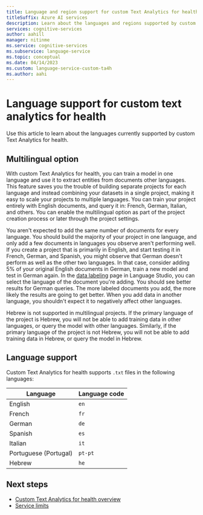 ```yaml
---
title: Language and region support for custom Text Analytics for health
titleSuffix: Azure AI services
description: Learn about the languages and regions supported by custom Text Analytics for health
services: cognitive-services
author: aahill
manager: nitinme
ms.service: cognitive-services
ms.subservice: language-service
ms.topic: conceptual
ms.date: 04/14/2023
ms.custom: language-service-custom-ta4h
ms.author: aahi
---
```


# Language support for custom text analytics for health

Use this article to learn about the languages currently supported by custom Text Analytics for health.

## Multilingual option

With custom Text Analytics for health, you can train a model in one language and use it to extract entities from documents other languages. This feature saves you the trouble of building separate projects for each language and instead combining your datasets in a single project, making it easy to scale your projects to multiple languages. You can train your project entirely with English documents, and query it in: French, German, Italian, and others. You can enable the multilingual option as part of the project creation process or later through the project settings.

You aren't expected to add the same number of documents for every language. You should build the majority of your project in one language, and only add a few documents in languages you observe aren't performing well. If you create a project that is primarily in English, and start testing it in French, German, and Spanish, you might observe that German doesn't perform as well as the other two languages. In that case, consider adding 5% of your original English documents in German, train a new model and test in German again. In the [data labeling](how-to/label-data.md) page in Language Studio, you can select the language of the document you're adding. You should see better results for German queries. The more labeled documents you add, the more likely the results are going to get better. When you add data in another language, you shouldn't expect it to negatively affect other languages. 

Hebrew is not supported in multilingual projects. If the primary language of the project is Hebrew, you will not be able to add training data in other languages, or query the model with other languages. Similarly, if the primary language of the project is not Hebrew, you will not be able to add training data in Hebrew, or query the model in Hebrew.

## Language support

Custom Text Analytics for health supports `.txt` files in the following languages:

| Language | Language code |
| --- | --- |
| English | `en` |
| French | `fr` |
| German | `de` |
| Spanish | `es` |
| Italian | `it` |
| Portuguese (Portugal) | `pt-pt` |
| Hebrew | `he` |


## Next steps

* [Custom Text Analytics for health overview](overview.md)
* [Service limits](reference/service-limits.md)
